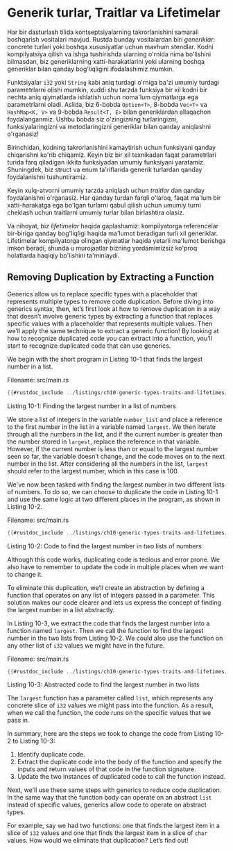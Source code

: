 # Generik turlar, Traitlar va Lifetimelar

Har bir dasturlash tilida kontseptsiyalarning takrorlanishini samarali boshqarish vositalari mavjud. Rustda bunday vositalardan biri *generiklar*: concrete  turlari yoki boshqa xususiyatlar uchun mavhum stendlar. Kodni kompilyatsiya qilish va ishga tushirishda ularning o'rnida nima bo'lishini bilmasdan, biz generiklarning xatti-harakatlarini yoki ularning boshqa generiklar bilan qanday bog'liqligini ifodalashimiz mumkin.

Funktsiyalar `i32` yoki `String` kabi aniq turdagi o'rniga ba'zi umumiy turdagi parametrlarni olishi mumkin, xuddi shu tarzda funksiya bir xil kodni bir nechta aniq qiymatlarda ishlatish uchun noma'lum qiymatlarga ega parametrlarni oladi. Aslida, biz 6-bobda `Option<T>`, 8-bobda `Vec<T>` va `HashMap<K, V>` va 9-bobda `Result<T, E>` bilan generiklardan allaqachon foydalanganmiz. Ushbu bobda siz o'zingizning turlaringizni, funksiyalaringizni va metodlaringizni generiklar bilan qanday aniqlashni o'rganasiz!

Birinchidan, kodning takrorlanishini kamaytirish uchun funksiyani qanday chiqarishni ko'rib chiqamiz. Keyin biz bir xil texnikadan faqat parametrlari turida farq qiladigan ikkita funksiyadan umumiy funksiyani yaratamiz. Shuningdek, biz struct va enum ta'riflarida generik turlardan qanday foydalanishni tushuntiramiz.

Keyin xulq-atvorni umumiy tarzda aniqlash uchun *traitlar* dan qanday foydalanishni o'rganasiz. Har qanday turdan farqli o'laroq, faqat ma'lum bir xatti-harakatga ega bo'lgan turlarni qabul qilish uchun umumiy turni cheklash uchun traitlarni umumiy turlar bilan birlashtira olasiz.

Va nihoyat, biz *lifetimelar* haqida gaplashamiz: kompilyatorga referencelar bir-biriga qanday bog'liqligi haqida ma'lumot beradigan turli xil generiklar. Lifetimelar kompilyatorga olingan qiymatlar haqida yetarli ma'lumot berishga imkon beradi, shunda u murojaatlar bizning yordamimizsiz ko'proq holatlarda haqiqiy bo'lishini ta'minlaydi.

## Removing Duplication by Extracting a Function

Generics allow us to replace specific types with a placeholder that represents
multiple types to remove code duplication. Before diving into generics syntax,
then, let’s first look at how to remove duplication in a way that doesn’t
involve generic types by extracting a function that replaces specific values
with a placeholder that represents multiple values. Then we’ll apply the same
technique to extract a generic function! By looking at how to recognize
duplicated code you can extract into a function, you’ll start to recognize
duplicated code that can use generics.

We begin with the short program in Listing 10-1 that finds the largest number
in a list.

<span class="filename">Filename: src/main.rs</span>

```rust
{{#rustdoc_include ../listings/ch10-generic-types-traits-and-lifetimes/listing-10-01/src/main.rs:here}}
```

<span class="caption">Listing 10-1: Finding the largest number in a list of
numbers</span>

We store a list of integers in the variable `number_list` and place a reference
to the first number in the list in a variable named `largest`. We then iterate
through all the numbers in the list, and if the current number is greater than
the number stored in `largest`, replace the reference in that variable.
However, if the current number is less than or equal to the largest number seen
so far, the variable doesn’t change, and the code moves on to the next number
in the list. After considering all the numbers in the list, `largest` should
refer to the largest number, which in this case is 100.

We've now been tasked with finding the largest number in two different lists of
numbers. To do so, we can choose to duplicate the code in Listing 10-1 and use
the same logic at two different places in the program, as shown in Listing 10-2.

<span class="filename">Filename: src/main.rs</span>

```rust
{{#rustdoc_include ../listings/ch10-generic-types-traits-and-lifetimes/listing-10-02/src/main.rs}}
```

<span class="caption">Listing 10-2: Code to find the largest number in *two*
lists of numbers</span>

Although this code works, duplicating code is tedious and error prone. We also
have to remember to update the code in multiple places when we want to change
it.

To eliminate this duplication, we’ll create an abstraction by defining a
function that operates on any list of integers passed in a parameter. This
solution makes our code clearer and lets us express the concept of finding the
largest number in a list abstractly.

In Listing 10-3, we extract the code that finds the largest number into a
function named `largest`. Then we call the function to find the largest number
in the two lists from Listing 10-2. We could also use the function on any other
list of `i32` values we might have in the future.

<span class="filename">Filename: src/main.rs</span>

```rust
{{#rustdoc_include ../listings/ch10-generic-types-traits-and-lifetimes/listing-10-03/src/main.rs:here}}
```

<span class="caption">Listing 10-3: Abstracted code to find the largest number
in two lists</span>

The `largest` function has a parameter called `list`, which represents any
concrete slice of `i32` values we might pass into the function. As a result,
when we call the function, the code runs on the specific values that we pass
in.

In summary, here are the steps we took to change the code from Listing 10-2 to
Listing 10-3:

1. Identify duplicate code.
2. Extract the duplicate code into the body of the function and specify the
   inputs and return values of that code in the function signature.
3. Update the two instances of duplicated code to call the function instead.

Next, we’ll use these same steps with generics to reduce code duplication. In
the same way that the function body can operate on an abstract `list` instead
of specific values, generics allow code to operate on abstract types.

For example, say we had two functions: one that finds the largest item in a
slice of `i32` values and one that finds the largest item in a slice of `char`
values. How would we eliminate that duplication? Let’s find out!
